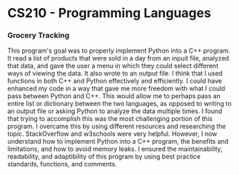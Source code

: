 # CS210 - Programming Languages

### Grocery Tracking

This program's goal was to properly implement Python into a C++ program. It read a list of products that were sold in a day from an inpuit file, analyzed that data, and gave the user a menu in which they could select different ways of viewing the data. It also wrote to an output file. I think that I used functions in both C++ and Python effectively and efficiently. I could have enhanced my code in a way that gave me more freedom with what I could pass between Python and C++. This would allow me to perhaps pass an entire list or dictionary between the two languages, as opposed to writing to an output file or asking Python to analyze the data multiple times. I found that trying to accomplish this was the most challenging portion of this program. I overcame this by using different resources and researching the topic. StackOverflow and w3schools were very helpful. However, I now understand how to implement Python into a C++ program, the benefits and limitations, and how to avoid memory leaks. I ensured the maintainability, readability, and adaptibility of this program by using best practice standards, functions, and comments.
